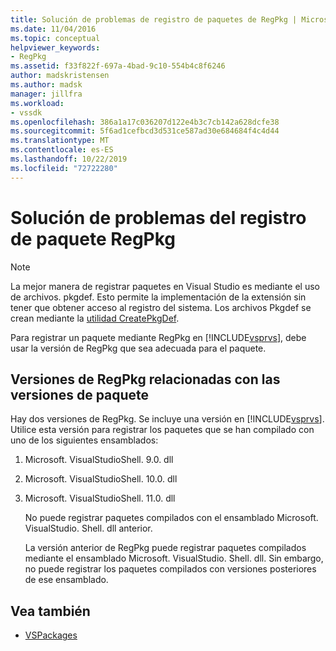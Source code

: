 ```yaml
---
title: Solución de problemas de registro de paquetes de RegPkg | Microsoft Docs
ms.date: 11/04/2016
ms.topic: conceptual
helpviewer_keywords:
- RegPkg
ms.assetid: f33f822f-697a-4bad-9c10-554b4c8f6246
author: madskristensen
ms.author: madsk
manager: jillfra
ms.workload:
- vssdk
ms.openlocfilehash: 386a1a17c036207d122e4b3c7cb142a628dcfe38
ms.sourcegitcommit: 5f6ad1cefbcd3d531ce587ad30e684684f4c4d44
ms.translationtype: MT
ms.contentlocale: es-ES
ms.lasthandoff: 10/22/2019
ms.locfileid: "72722280"
---
```

# <a name="troubleshooting-regpkg-package-registration"></a>Solución de problemas del registro de paquete RegPkg
> [!NOTE]
> La mejor manera de registrar paquetes en Visual Studio es mediante el uso de archivos. pkgdef. Esto permite la implementación de la extensión sin tener que obtener acceso al registro del sistema. Los archivos Pkgdef se crean mediante la [utilidad CreatePkgDef](../../extensibility/internals/createpkgdef-utility.md).

 Para registrar un paquete mediante RegPkg en [!INCLUDE[vsprvs](../../code-quality/includes/vsprvs_md.md)], debe usar la versión de RegPkg que sea adecuada para el paquete.

## <a name="regpkg-versions-related-to-package-versions"></a>Versiones de RegPkg relacionadas con las versiones de paquete
 Hay dos versiones de RegPkg. Se incluye una versión en [!INCLUDE[vsprvs](../../code-quality/includes/vsprvs_md.md)]. Utilice esta versión para registrar los paquetes que se han compilado con uno de los siguientes ensamblados:

1. Microsoft. VisualStudioShell. 9.0. dll

2. Microsoft. VisualStudioShell. 10.0. dll

3. Microsoft. VisualStudioShell. 11.0. dll

   No puede registrar paquetes compilados con el ensamblado Microsoft. VisualStudio. Shell. dll anterior.

   La versión anterior de RegPkg puede registrar paquetes compilados mediante el ensamblado Microsoft. VisualStudio. Shell. dll. Sin embargo, no puede registrar los paquetes compilados con versiones posteriores de ese ensamblado.

## <a name="see-also"></a>Vea también
- [VSPackages](../../extensibility/internals/vspackages.md)